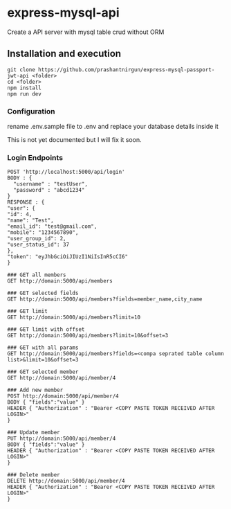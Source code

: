 # express-mysql-api
Create a API server with mysql table crud without ORM

## Installation and execution
```
git clone https://github.com/prashantnirgun/express-mysql-passport-jwt-api <folder>
cd <folder>
npm install
npm run dev
```
### Configuration
rename .env.sample file to .env and replace your database details inside it

This is not yet documented but I will fix it soon.
### Login Endpoints
```
POST 'http://localhost:5000/api/login'
BODY : {
  "username" : "testUser",
  "password" : "abcd1234"
}
RESPONSE : {
"user": {
"id": 4,
"name": "Test",
"email_id": "test@gmail.com",
"mobile": "1234567890",
"user_group_id": 2,
"user_status_id": 37
},
"token": "eyJhbGciOiJIUzI1NiIsInR5cCI6"
}

### GET all members
GET http://domain:5000/api/members

### GET selected fields
GET http://domain:5000/api/members?fields=member_name,city_name

### GET limit
GET http://domain:5000/api/members?limit=10

### GET limit with offset
GET http://domain:5000/api/members?limit=10&offset=3

### GET with all params
GET http://domain:5000/api/members?fields=<compa seprated table column list>&limit=10&offset=3

### GET selected member
GET http://domain:5000/api/member/4

### Add new member
POST http://domain:5000/api/member/4
BODY { "fields":"value" }
HEADER { "Authorization" : "Bearer <COPY PASTE TOKEN RECEIVED AFTER LOGIN>"
}

### Update member
PUT http://domain:5000/api/member/4
BODY { "fields":"value" }
HEADER { "Authorization" : "Bearer <COPY PASTE TOKEN RECEIVED AFTER LOGIN>"
}

### Delete member
DELETE http://domain:5000/api/member/4
HEADER { "Authorization" : "Bearer <COPY PASTE TOKEN RECEIVED AFTER LOGIN>"
}
```
